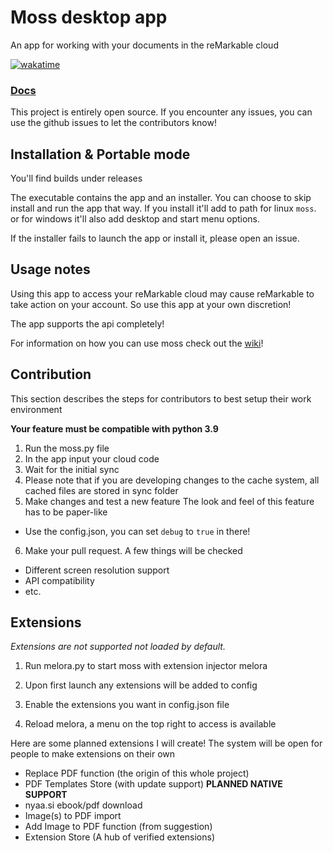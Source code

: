 # Moss desktop app

An app for working with your documents in the reMarkable cloud

[![wakatime](https://wakatime.com/badge/github/RedTTGMoss/moss-desktop.svg)](https://wakatime.com/badge/github/RedTTGMoss/moss-desktop)

### [Docs](https://redttg.gitbook.io/moss/)

This project is entirely open source.
If you encounter any issues, you can use the github issues to let the contributors know!

## Installation & Portable mode

You'll find builds under releases

The executable contains the app and an installer.
You can choose to skip install and run the app that way.
If you install it'll add to path for linux `moss`.
or for windows it'll also add desktop and start menu options.

If the installer fails to launch the app or install it, please open an issue.

## Usage notes

Using this app to access your reMarkable cloud
may cause reMarkable to take action on your account.
So use this app at your own discretion!

The app supports the api completely!

For information on how you can use moss
check out the [wiki](https://github.com/JustRedTTG/moss-desktop/wiki)!

## Contribution

This section describes the steps for contributors to best setup their work environment

**Your feature must be compatible with python 3.9**

1. Run the moss.py file
2. In the app input your cloud code
3. Wait for the initial sync
4. Please note that if you are developing changes to the cache system, all cached files are stored in sync folder
5. Make changes and test a new feature
   The look and feel of this feature has to be paper-like

- Use the config.json, you can set `debug` to `true` in there!

6. Make your pull request.
   A few things will be checked

- Different screen resolution support
- API compatibility
- etc.

## Extensions

*Extensions are not supported not loaded by default.*

1. Run melora.py to start moss with extension injector melora

2. Upon first launch any extensions will be added to config

4. Enable the extensions you want in config.json file

5. Reload melora, a menu on the top right to access is available

Here are some planned extensions I will create!
The system will be open for people to make extensions on their own

- Replace PDF function (the origin of this whole project)
- PDF Templates Store (with update support) **PLANNED NATIVE SUPPORT**
- nyaa.si ebook/pdf download
- Image(s) to PDF import
- Add Image to PDF function (from suggestion)
- Extension Store (A hub of verified extensions)